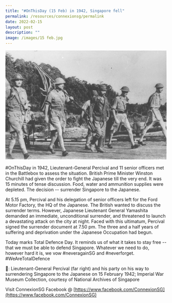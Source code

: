 ```yaml
---
title: "#OnThisDay (15 Feb) in 1942, Singapore fell"
permalink: /resources/connexionsg/permalink
date: 2022-02-15
layout: post
description: ""
image: /images/15 feb.jpg
---
```

![](/images/15%20feb.jpg)

#OnThisDay in 1942, Lieutenant-General Percival and 11 senior officers met in the Battlebox to assess the situation. British Prime Minister Winston Churchill had given the order to fight the Japanese till the very end. It was 15 minutes of tense discussion. Food, water and ammunition supplies were depleted. The decision -- surrender Singapore to the Japanese.

At 5.15 pm, Percival and his delegation of senior officers left for the Ford Motor Factory, the HQ of the Japanese. The British wanted to discuss the surrender terms. However, Japanese Lieutenant General Yamashita demanded an immediate, unconditional surrender, and threatened to launch a devastating attack on the city at night. Faced with this ultimatum, Percival signed the surrender document at 7.50 pm. The three and a half years of suffering and deprivation under the Japanese Occupation had begun.

Today marks Total Defence Day. It reminds us of what it takes to stay free -- that we must be able to defend Singapore. Whatever we need to do, however hard it is, we vow #neveragainSG and #neverforget. #WeAreTotalDefence

📸: Lieutenant-General Percival (far right) and his party on his way to surrendering Singapore to the Japanese on 15 February 1942; Imperial War Museum Collection, courtesy of National Archives of Singapore

Visit ConnexionSG Facebook @
[https://www.facebook.com/ConnexionSG](https://www.facebook.com/ConnexionSG)